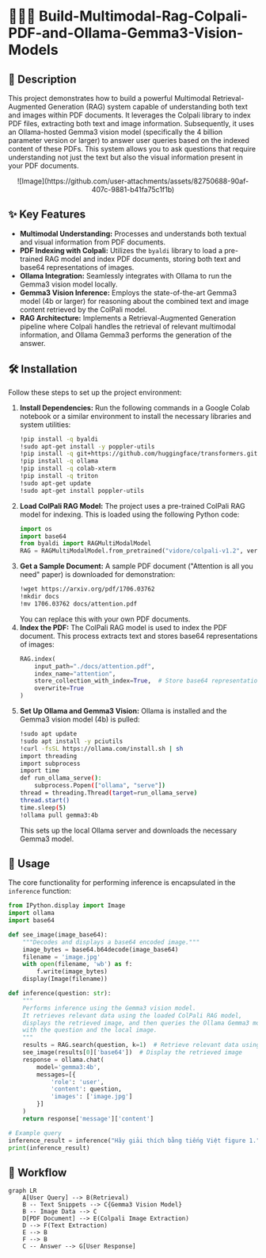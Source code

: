 # 📁🧠👀 Build-Multimodal-Rag-Colpali-PDF-and-Ollama-Gemma3-Vision-Models

## 📝 Description
This project demonstrates how to build a powerful Multimodal Retrieval-Augmented Generation (RAG) system capable of understanding both text and images within PDF documents. It leverages the Colpali library to index PDF files, extracting both text and image information. Subsequently, it uses an Ollama-hosted Gemma3 vision model (specifically the 4 billion parameter version or larger) to answer user queries based on the indexed content of these PDFs. This system allows you to ask questions that require understanding not just the text but also the visual information present in your PDF documents.

<div align="center">
  ![Image](https://github.com/user-attachments/assets/82750688-90af-407c-9881-b41fa75c1f1b)
</div>

## ✨ Key Features
* **Multimodal Understanding:** Processes and understands both textual and visual information from PDF documents.
* **PDF Indexing with Colpali:** Utilizes the `byaldi` library to load a pre-trained RAG model and index PDF documents, storing both text and base64 representations of images.
* **Ollama Integration:** Seamlessly integrates with Ollama to run the Gemma3 vision model locally.
* **Gemma3 Vision Inference:** Employs the state-of-the-art Gemma3 model (4b or larger) for reasoning about the combined text and image content retrieved by the ColPali model.
* **RAG Architecture:** Implements a Retrieval-Augmented Generation pipeline where Colpali handles the retrieval of relevant multimodal information, and Ollama Gemma3 performs the generation of the answer.

## 🛠️ Installation
Follow these steps to set up the project environment:
1.  **Install Dependencies:**
    Run the following commands in a Google Colab notebook or a similar environment to install the necessary libraries and system utilities:
    ```bash
    !pip install -q byaldi
    !sudo apt-get install -y poppler-utils
    !pip install -q git+https://github.com/huggingface/transformers.git qwen-vl-utils flash-attn optimum auto-gptq bitsandbytes
    !pip install -q ollama
    !pip install -q colab-xterm
    !pip install -q triton
    !sudo apt-get update
    !sudo apt-get install poppler-utils
    ```
2.  **Load ColPali RAG Model:**
    The project uses a pre-trained ColPali RAG model for indexing. This is loaded using the following Python code:
    ```python
    import os
    import base64
    from byaldi import RAGMultiModalModel
    RAG = RAGMultiModalModel.from_pretrained("vidore/colpali-v1.2", verbose=1)
    ```
3.  **Get a Sample Document:**
    A sample PDF document ("Attention is all you need" paper) is downloaded for demonstration:
    ```bash
    !wget https://arxiv.org/pdf/1706.03762
    !mkdir docs
    !mv 1706.03762 docs/attention.pdf
    ```
    You can replace this with your own PDF documents.
4.  **Index the PDF:**
    The ColPali RAG model is used to index the PDF document. This process extracts text and stores base64 representations of images:
    ```python
    RAG.index(
        input_path="./docs/attention.pdf",
        index_name="attention",
        store_collection_with_index=True,  # Store base64 representation of images
        overwrite=True
    )
    ```
5.  **Set Up Ollama and Gemma3 Vision:**
    Ollama is installed and the Gemma3 vision model (4b) is pulled:
    ```bash
    !sudo apt update
    !sudo apt install -y pciutils
    !curl -fsSL https://ollama.com/install.sh | sh
    import threading
    import subprocess
    import time
    def run_ollama_serve():
        subprocess.Popen(["ollama", "serve"])
    thread = threading.Thread(target=run_ollama_serve)
    thread.start()
    time.sleep(5)
    !ollama pull gemma3:4b
    ```
    This sets up the local Ollama server and downloads the necessary Gemma3 model.

## 🚀 Usage
The core functionality for performing inference is encapsulated in the `inference` function:
```python
from IPython.display import Image
import ollama
import base64

def see_image(image_base64):
    """Decodes and displays a base64 encoded image."""
    image_bytes = base64.b64decode(image_base64)
    filename = 'image.jpg'
    with open(filename, 'wb') as f:
        f.write(image_bytes)
    display(Image(filename))

def inference(question: str):
    """
    Performs inference using the Gemma3 vision model.
    It retrieves relevant data using the loaded ColPali RAG model,
    displays the retrieved image, and then queries the Ollama Gemma3 model
    with the question and the local image.
    """
    results = RAG.search(question, k=1)  # Retrieve relevant data using ColPali
    see_image(results[0]['base64'])  # Display the retrieved image
    response = ollama.chat(
        model='gemma3:4b',
        messages=[{
            'role': 'user',
            'content': question,
            'images': ['image.jpg']
        }]
    )
    return response['message']['content']

# Example query
inference_result = inference("Hãy giải thích bằng tiếng Việt figure 1.")
print(inference_result)
```

## 🔄 Workflow
  
```mermaid
graph LR
    A[User Query] --> B(Retrieval)
    B -- Text Snippets --> C{Gemma3 Vision Model}
    B -- Image Data --> C
    D[PDF Document] --> E(Colpali Image Extraction)
    D --> F(Text Extraction)
    E --> B
    F --> B
    C -- Answer --> G[User Response]

